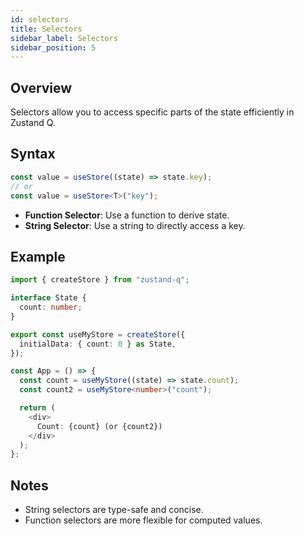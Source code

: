 ```yaml
---
id: selectors
title: Selectors
sidebar_label: Selectors
sidebar_position: 5
---
```


## Overview

Selectors allow you to access specific parts of the state efficiently in Zustand Q.

## Syntax

```typescript
const value = useStore((state) => state.key);
// or
const value = useStore<T>("key");
```

- **Function Selector**: Use a function to derive state.
- **String Selector**: Use a string to directly access a key.

## Example

```typescript
import { createStore } from "zustand-q";

interface State {
  count: number;
}

export const useMyStore = createStore({
  initialData: { count: 0 } as State,
});

const App = () => {
  const count = useMyStore((state) => state.count);
  const count2 = useMyStore<number>("count");

  return (
    <div>
      Count: {count} (or {count2})
    </div>
  );
};
```

## Notes

- String selectors are type-safe and concise.
- Function selectors are more flexible for computed values.
